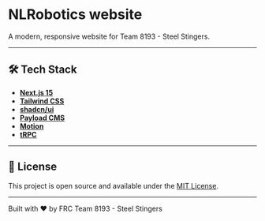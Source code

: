 # NLRobotics website

A modern, responsive website for Team 8193 - Steel Stingers.

---

## 🛠️ Tech Stack

- **[Next.js 15](https://nextjs.org/)**
- **[Tailwind CSS](https://tailwindcss.com/)**
- **[shadcn/ui](https://ui.shadcn.com/)**
- **[Payload CMS](https://payloadcms.com/)**
- **[Motion](https://motion.dev/)**
- **[tRPC](https://trpc.io/)**

---

## 📄 License

This project is open source and available under the [MIT License](LICENSE).

---

Built with ❤️ by FRC Team 8193 - Steel Stingers
